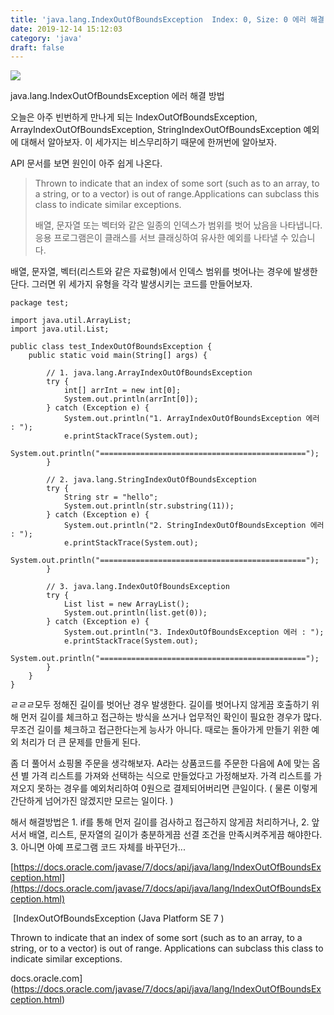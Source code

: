 ```yaml
---
title: 'java.lang.IndexOutOfBoundsException  Index: 0, Size: 0 에러 해결 방법( ArrayIndexOutOfBoundsException, StringIndexOutOfBoundsException)'
date: 2019-12-14 15:12:03
category: 'java'
draft: false
---
```


![](https://blog.kakaocdn.net/dn/cjrGAo/btqAlZfkxiq/jk0KFpPKsKKbEAtI6ugWg1/img.png)

java.lang.IndexOutOfBoundsException 에러 해결 방법

오늘은 아주 빈번하게 만나게 되는 IndexOutOfBoundsException, ArrayIndexOutOfBoundsException, StringIndexOutOfBoundsException 예외에 대해서 알아보자. 이 세가지는 비스무리하기 때문에 한꺼번에 알아보자.

API 문서를 보면 원인이 아주 쉽게 나온다.

> Thrown to indicate that an index of some sort (such as to an array, to a string, or to a vector) is out of range.Applications can subclass this class to indicate similar exceptions.  
>   
> 배열, 문자열 또는 벡터와 같은 일종의 인덱스가 범위를 벗어 났음을 나타냅니다. 응용 프로그램은이 클래스를 서브 클래싱하여 유사한 예외를 나타낼 수 있습니다.

배열, 문자열, 벡터(리스트와 같은 자료형)에서 인덱스 범위를 벗어나는 경우에 발생한단다. 그러면 위 세가지 유형을 각각 발생시키는 코드를 만들어보자.

    package test;
    
    import java.util.ArrayList;
    import java.util.List;
    
    public class test_IndexOutOfBoundsException {
    	public static void main(String[] args) {
    		
    		// 1. java.lang.ArrayIndexOutOfBoundsException
    		try {			
    			int[] arrInt = new int[0];
    			System.out.println(arrInt[0]);
    		} catch (Exception e) {
    			System.out.println("1. ArrayIndexOutOfBoundsException 에러 : ");
    			e.printStackTrace(System.out);
    			System.out.println("==============================================");
    		}
    		
    		// 2. java.lang.StringIndexOutOfBoundsException
    		try {
    			String str = "hello";
    			System.out.println(str.substring(11));
    		} catch (Exception e) {
    			System.out.println("2. StringIndexOutOfBoundsException 에러 : ");
    			e.printStackTrace(System.out);
    			System.out.println("==============================================");
    		}
    		
    		// 3. java.lang.IndexOutOfBoundsException
    		try {
    			List list = new ArrayList();
    			System.out.println(list.get(0));			
    		} catch (Exception e) {
    			System.out.println("3. IndexOutOfBoundsException 에러 : ");
    			e.printStackTrace(System.out);
    			System.out.println("==============================================");
    		}
    	}	
    }
    

ㄹㄹㄹ모두 정해진 길이를 벗어난 경우 발생한다. 길이를 벗어나지 않게끔 호출하기 위해 먼저 길이를 체크하고 접근하는 방식을 쓰거나 업무적인 확인이 필요한 경우가 많다. 무조건 길이를 체크하고 접근한다는게 능사가 아니다. 때로는 돌아가게 만들기 위한 예외 처리가 더 큰 문제를 만들게 된다.

좀 더 풀어서 쇼핑몰 주문을 생각해보자. A라는 상품코드를 주문한 다음에 A에 맞는 옵션 별 가격 리스트를 가져와 선택하는 식으로 만들었다고 가정해보자. 가격 리스트를 가져오지 못하는 경우를 예외처리하여 0원으로 결제되어버리면 큰일이다. ( 물론 이렇게 간단하게 넘어가진 않겠지만 모르는 일이다. ) 

해서 해결방법은 1. if를 통해 먼저 길이를 검사하고 접근하지 않게끔 처리하거나, 2. 앞서서 배열, 리스트, 문자열의 길이가 충분하게끔 선결 조건을 만족시켜주게끔 해야한다. 3. 아니면 아예 프로그램 코드 자체를 바꾸던가...

[https://docs.oracle.com/javase/7/docs/api/java/lang/IndexOutOfBoundsException.html](https://docs.oracle.com/javase/7/docs/api/java/lang/IndexOutOfBoundsException.html)

 [IndexOutOfBoundsException (Java Platform SE 7 )

Thrown to indicate that an index of some sort (such as to an array, to a string, or to a vector) is out of range. Applications can subclass this class to indicate similar exceptions.

docs.oracle.com](https://docs.oracle.com/javase/7/docs/api/java/lang/IndexOutOfBoundsException.html)
